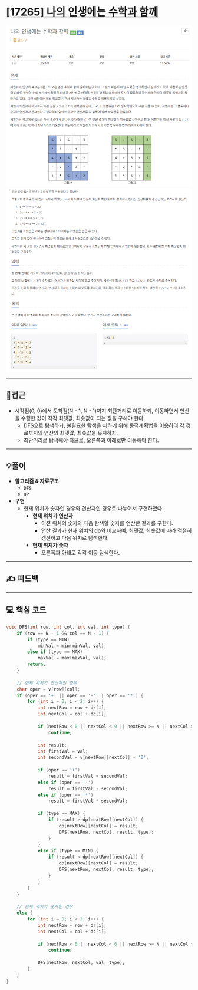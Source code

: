 # [[17265] 나의 인생에는 수학과 함께](https://www.acmicpc.net/problem/17265)

![](imgs/1.PNG)
![](imgs/2.PNG)
___
## 🤔접근
- 시작점(0, 0)에서 도착점(N - 1, N - 1)까지 최단거리로 이동하되, 이동하면서 연산을 수행한 값이 각각 최댓값, 최솟값이 되는 값을 구해야 한다.
	- DFS으로 탐색하되, 불필요한 탐색을 피하기 위해 동적계획법을 이용하여 각 경로까지의 연산의 최댓값, 최솟값을 유지하자.
	- 최단거리로 탐색해야 하므로, 오른쪽과 아래로만 이동해야 한다.
___
## 💡풀이
- <b>알고리즘 & 자료구조</b>
	- `DFS`
	- `DP`
- <b>구현</b>
	- 현재 위치가 숫자인 경우와 연산자인 경우로 나누어서 구현하였다.
		- <b>현재 위치가 연산자</b>
			- 이전 위치의 숫자와 다음 탐색할 숫자를 연산한 결과를 구한다.
			- 연산 결과가 현재 위치의 dp와 비교하여, 최댓값, 최솟값에 따라 적절히 갱신하고 다음 위치로 탐색한다.
		- <b>현재 위치가 숫자</b>
			- 오른쪽과 아래로 각각 이동 탐색한다.
___
## ✍ 피드백
___
## 💻 핵심 코드
```c++
void DFS(int row, int col, int val, int type) {
    if (row == N - 1 && col == N - 1) {
        if (type == MIN) 
            minVal = min(minVal, val);
        else if (type == MAX) 
            maxVal = max(maxVal, val);
        return;
    }

    // 현재 위치가 연산자인 경우
    char oper = v[row][col];
    if (oper == '+' || oper == '-' || oper == '*') {
        for (int i = 0; i < 2; i++) {
            int nextRow = row + dr[i];
            int nextCol = col + dc[i];

            if (nextRow < 0 || nextCol < 0 || nextRow >= N || nextCol >= N)
                continue;

            int result;
            int firstVal = val;
            int secondVal = v[nextRow][nextCol] - '0';

            if (oper == '+') 
                result = firstVal + secondVal;
            else if (oper == '-') 
                result = firstVal - secondVal;
            else if (oper == '*') 
                result = firstVal * secondVal;

            if (type == MAX) {
                if (result > dp[nextRow][nextCol]) {
                    dp[nextRow][nextCol] = result;
                    DFS(nextRow, nextCol, result, type);
                }
            }
            else if (type == MIN) {
                if (result < dp[nextRow][nextCol]) {
                    dp[nextRow][nextCol] = result;
                    DFS(nextRow, nextCol, result, type);
                }
            }
        }
    }

    // 현재 위치가 숫자인 경우
    else {
        for (int i = 0; i < 2; i++) {
            int nextRow = row + dr[i];
            int nextCol = col + dc[i];

            if (nextRow < 0 || nextCol < 0 || nextRow >= N || nextCol >= N)
                continue;
            
            DFS(nextRow, nextCol, val, type);
        }
    }
}
```